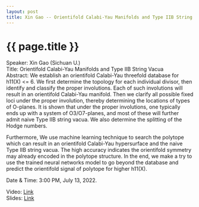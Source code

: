 ```yaml
---
layout: post
title: Xin Gao -- Orientifold Calabi-Yau Manifolds and Type IIB String Vacua
---
```


{{ page.title }}
================

Speaker: Xin Gao (Sichuan U.)  
Title: Orientifold Calabi-Yau Manifolds and Type IIB String Vacua  
Abstract: We establish an orientifold Calabi-Yau threefold database for h11(X) <= 6.  We first determine the topology for each individual divisor, then identify and classify the proper involutions. Each of such involutions will result in an orientifold Calabi-Yau manifold. Then we clarify all possible fixed loci under the proper involution, thereby determining the locations of  types of O-planes. It is shown that under the proper involutions, one typically ends up with a system of O3/O7-planes, and most of these will further admit naive Type IIB string vacua. We also determine the splitting of the Hodge numbers. 

Furthermore, We use machine learning technique to search the polytope which can result in an orientifold Calabi-Yau hypersurface and the naive Type IIB string vacua.  The high accuracy indicates the orientifold symmetry may already encoded in the polytope structure. In the end, we make a try to use the trained neural networks model to go beyond the database and predict the orientifold signal of polytope for higher h11(X).  

Date & Time: 3:00 PM, July 13, 2022.

Video: [Link](https://www.bilibili.com/video/BV1z3411c78a?share_source=copy_web)  
Slides: [Link](http://jointhepth.github.io/files/2022-7-13-Xin-Gao.pdf)
